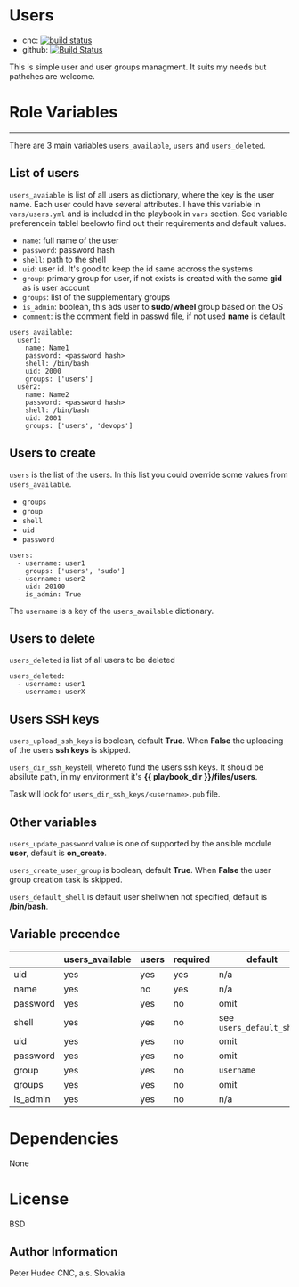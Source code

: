 # Users

- cnc: [![build status](https://source.cnc.sk/ansible/role-users/badges/master/build.svg)](https://source.cnc.sk/ansible/role-users/commits/master)
- github: [![Build Status](https://travis-ci.org/hudecof/ansible_users.svg?branch=master)](https://travis-ci.org/hudecof/ansible_users)

This is simple user and user groups managment. It suits my needs but pathches are welcome.

# Role Variables
--------------

There are 3 main variables `users_available`, `users` and `users_deleted`.

## List of users

`users_avaiable` is list of all users as dictionary, where the key is the user name. Each user could have several attributes. I have this variable in `vars/users.yml` and is included in the playbook in `vars` section. See variable preferencein tablel beelowto find out their requirements and default values.

- `name`: full name of the user
- `password`: password hash
- `shell`: path to the shell
- `uid`: user id. It's good to keep the id same accross the systems
- `group`: primary group for user, if not exists is created with the same **gid** as is user account
- `groups`: list of the supplementary groups
- `is_admin`: boolean, this ads user to **sudo**/**wheel** group based on the OS
- `comment`: is the comment field in passwd file, if not used **name** is default

```
users_available:
  user1:
    name: Name1
    password: <password hash>
    shell: /bin/bash
    uid: 2000
    groups: ['users']
  user2:
    name: Name2
    password: <password hash>
    shell: /bin/bash
    uid: 2001
    groups: ['users', 'devops']
```

## Users to create

`users` is the list of the users. In this list you could override some values from `users_available`.

- `groups`
- `group`
- `shell`
- `uid`
- `password`

```
users:
  - username: user1
    groups: ['users', 'sudo']
  - username: user2
    uid: 20100
    is_admin: True
```

The `username` is a key of the `users_available` dictionary.

## Users to delete

`users_deleted` is list of all users to be deleted

    users_deleted:
      - username: user1
      - username: userX

## Users SSH keys

`users_upload_ssh_keys` is boolean, default **True**. When **False** the uploading of the users **ssh keys** is skipped.

`users_dir_ssh_keys`tell, whereto fund the users ssh keys. It should be absilute path, in my environment it's **{{ playbook_dir }}/files/users**.

Task will look for `users_dir_ssh_keys/<username>.pub` file.

## Other variables
`users_update_password` value is one of supported by the ansible module **user**, default is **on_create**.

`users_create_user_group` is boolean, default **True**. When **False** the user group creation task is skipped.

`users_default_shell` is default user shellwhen not specified, default is **/bin/bash**.

## Variable precendce

|   |  users_available | users | required  | default  |
|---|---|---|---|---|
| uid | yes | yes | yes | n/a |
| name | yes  | no | yes | n/a |
| password | yes | yes | no  | omit |
| shell | yes | yes | no  | see `users_default_shell` |
| uid | yes | yes | no  | omit |
| password | yes | yes | no  | omit |
| group | yes | yes | no | `username` |
| groups | yes | yes | no | omit |
| is_admin | yes | yes | no | n/a |


# Dependencies

None

# License

BSD

Author Information
------------------

Peter Hudec
CNC, a.s.
Slovakia
